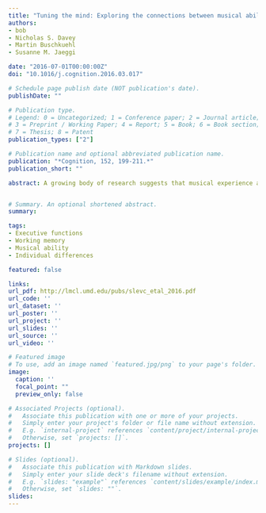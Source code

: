 ```yaml
---
title: "Tuning the mind: Exploring the connections between musical ability and Executive Functions"
authors:
- bob
- Nicholas S. Davey 
- Martin Buschkuehl
- Susanne M. Jaeggi

date: "2016-07-01T00:00:00Z"
doi: "10.1016/j.cognition.2016.03.017"

# Schedule page publish date (NOT publication's date).
publishDate: ""

# Publication type.
# Legend: 0 = Uncategorized; 1 = Conference paper; 2 = Journal article;
# 3 = Preprint / Working Paper; 4 = Report; 5 = Book; 6 = Book section;
# 7 = Thesis; 8 = Patent
publication_types: ["2"]

# Publication name and optional abbreviated publication name.
publication: "*Cognition, 152, 199-211.*"
publication_short: ""

abstract: A growing body of research suggests that musical experience and ability are related to a variety of cognitive abilities, including executive functioning (EF). However, it is not yet clear if these relationships are limited to specific components of EF, limited to auditory tasks, or reflect very general cognitive advantages. This study investigated the existence and generality of the relationship between musical ability and EFs by evaluating the musical experience and ability of a large group of participants and investigating whether this predicts individual differences on three different components of EF – inhibition, updating, and switching – in both auditory and visual modalities. Musical ability predicted better performance on both auditory and visual updating tasks, even when controlling for a variety of potential confounds (age, handedness, bilingualism, and socio-economic status). However, musical ability was not clearly related to inhibitory control and was unrelated to switching performance. These data thus show that cognitive advantages associated with musical ability are not limited to auditory processes, but are limited to specific aspects of EF. This supports a process-specific (but modality-general) relationship between musical ability and non-musical aspects of cognition.


# Summary. An optional shortened abstract.
summary:

tags:
- Executive functions
- Working memory
- Musical ability
- Individual differences

featured: false

links:
url_pdf: http://lmcl.umd.edu/pubs/slevc_etal_2016.pdf
url_code: ''
url_dataset: ''
url_poster: ''
url_project: ''
url_slides: ''
url_source: ''
url_video: ''

# Featured image
# To use, add an image named `featured.jpg/png` to your page's folder. 
image:
  caption: ''
  focal_point: ""
  preview_only: false

# Associated Projects (optional).
#   Associate this publication with one or more of your projects.
#   Simply enter your project's folder or file name without extension.
#   E.g. `internal-project` references `content/project/internal-project/index.md`.
#   Otherwise, set `projects: []`.
projects: []

# Slides (optional).
#   Associate this publication with Markdown slides.
#   Simply enter your slide deck's filename without extension.
#   E.g. `slides: "example"` references `content/slides/example/index.md`.
#   Otherwise, set `slides: ""`.
slides:
---
```


